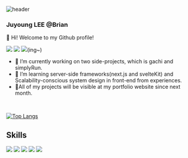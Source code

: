 ![header](https://capsule-render.vercel.app/api?type=waving&fontColor=000000&color=&height=200&section=header&text=Juyoung_Lee&fontSize=60)

### Juyoung LEE @Brian
👋 Hi! Welcome to my Github profile!


<a href="mailto:hys83751952@gmail.com" target="_blank"><img src="https://img.shields.io/badge/Gmail-red?style=flat&logo=Gmail&logoColor=white"/></a>
<a href="https://velog.io/@sharphand1" target="_blank"><img src="https://img.shields.io/badge/Tech%20Blog-11B48A?style=flat-square&logo=Vimeo&logoColor=white"/></a>
<a href="https://www.juyoungdev.com/" target="_blank"><img src="https://img.shields.io/badge/portfolio-black?style=flat&logo=Next.js&logoColor=white"/></a>(ing~)


- 🔭 I’m currently working on two side-projects, which is gachi and simplyRun.
- 🌱 I’m learning server-side frameworks(next.js and svelteKit) and Scalability-conscious system design in front-end from experiences.
- 👯All of my projects will be visible at my portfolio website since next month.
</br>

[![Top Langs](https://github-readme-stats.vercel.app/api/top-langs/?username=CodyMan0&layout=compact)](https://github.com/anuraghazra/github-readme-stats)
<!-- [![Solved.ac Profile](http://mazassumnida.wtf/api/generate_badge?boj=hys83751952)](https://solved.ac/hys83751952) -->



## Skills
<div>
  <img src="https://img.shields.io/badge/JavaScript-F7DF1E?style=for-the-badge&logo=JavaScript&logoColor=white"/>
  <img src="https://img.shields.io/badge/TypeScript-007ACC?style=for-the-badge&logo=typescript&logoColor=white"/>
  <img src="https://img.shields.io/badge/React-61DAFB?style=for-the-badge&logo=React&logoColor=white"/>
  <img src="https://img.shields.io/badge/styled--components-DB7093?style=for-the-badge&logo=styled-components&logoColor=white"/>
  <img src="https://img.shields.io/badge/-React%20Query-FF4154?style=for-the-badge&logo=react%20query&logoColor=white"/>

<!--
**CodyMan0/CodyMan0** is a ✨ _special_ ✨ repository because its `README.md` (this file) appears on your GitHub profile.
#### 🧐 I'm interested in...


- 🔭 I’m currently working on ...
- 👯 I’m looking to collaborate on ...
- 🤔 I’m looking for help with ...
- 💬 Ask me about ...
- 📫 How to reach me: ...
- 😄 Pronouns: ...
- ⚡ Fun fact: ...
-->
